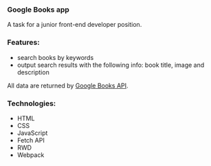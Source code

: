 ### Google Books app

A task for a junior front-end developer position.

### Features:
- search books by keywords
- output search results with the following info: book title, image and description

All data are returned by [Google Books API](https://developers.google.com/books/docs/v1/using).

### Technologies:
- HTML
- CSS
- JavaScript
- Fetch API
- RWD
- Webpack